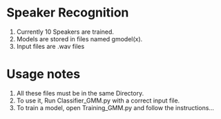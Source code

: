 # Speaker Recognition

1. Currently 10 Speakers are trained.
2. Models are stored in files named gmodel(x).
3. Input files are .wav files

# Usage notes
1. All these files must be in the same Directory.
2. To use it, Run Classifier_GMM.py with a correct input file.
3. To train a model, open Training_GMM.py and follow the instructions... 
